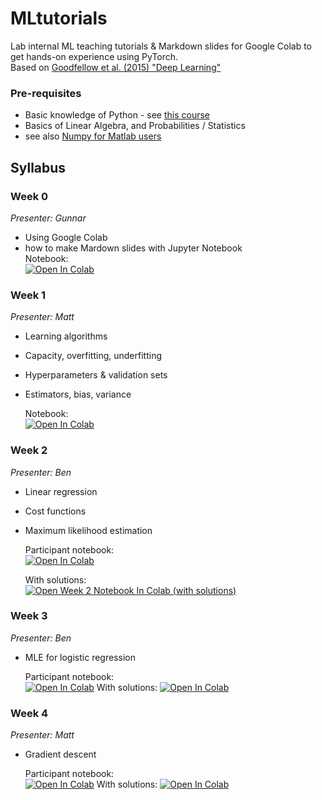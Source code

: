 # MLtutorials
Lab internal ML teaching tutorials & Markdown slides for Google Colab to get hands-on experience using PyTorch.  
Based on [Goodfellow et al. (2015) "Deep Learning"](http://www.deeplearningbook.org/)

### Pre-requisites
* Basic knowledge of Python - see [this course](https://www.coursera.org/learn/python-programming-introduction)
* Basics of Linear Algebra, and Probabilities / Statistics
* see also [Numpy for Matlab users](https://docs.scipy.org/doc/numpy/user/numpy-for-matlab-users.html)

## Syllabus
### Week 0 
_Presenter: Gunnar_  
* Using Google Colab
* how to make Mardown slides with Jupyter Notebook  
   Notebook:  
   [![Open In Colab](https://colab.research.google.com/assets/colab-badge.svg)](https://colab.research.google.com/github/BlohmLab/MLtutorials/blob/master/week0_setup.ipynb)


### Week 1 
_Presenter: Matt_  
* Learning algorithms
* Capacity, overfitting, underfitting
* Hyperparameters & validation sets
* Estimators, bias, variance 

   Notebook:  
   [![Open In Colab](https://colab.research.google.com/assets/colab-badge.svg)](https://colab.research.google.com/github/BlohmLab/MLtutorials/blob/master/week1.ipynb)


### Week 2 
_Presenter: Ben_  
* Linear regression
* Cost functions
* Maximum likelihood estimation  

   Participant notebook:  
   [![Open In Colab](https://colab.research.google.com/assets/colab-badge.svg)](https://colab.research.google.com/github/BlohmLab/MLtutorials/blob/master/week2_participant.ipynb)
   
   With solutions:  
   [![Open Week 2 Notebook In Colab (with solutions)](https://colab.research.google.com/assets/colab-badge.svg)](https://colab.research.google.com/github/BlohmLab/MLtutorials/blob/master/week2.ipynb)

### Week 3
_Presenter: Ben_
- MLE for logistic regression
   
   Participant notebook:  
   [![Open In Colab](https://colab.research.google.com/assets/colab-badge.svg)](https://colab.research.google.com/github/BlohmLab/MLtutorials/blob/master/week3_participant.ipynb)
   With solutions:
   [![Open In Colab](https://colab.research.google.com/assets/colab-badge.svg)](https://colab.research.google.com/github/BlohmLab/MLtutorials/blob/master/week3.ipynb)
   
   
### Week 4
_Presenter: Matt_
- Gradient descent
   
   Participant notebook:  
   [![Open In Colab](https://colab.research.google.com/assets/colab-badge.svg)](https://colab.research.google.com/github/BlohmLab/MLtutorials/blob/master/week4_participant.ipynb)
   With solutions:
   [![Open In Colab](https://colab.research.google.com/assets/colab-badge.svg)](https://colab.research.google.com/github/BlohmLab/MLtutorials/blob/master/week4.ipynb)
